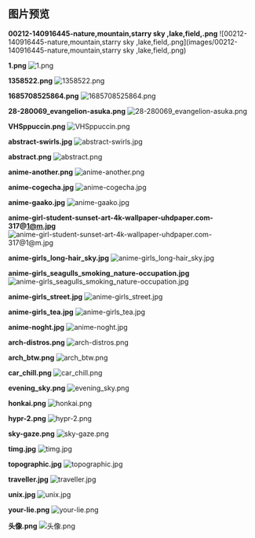 ## 图片预览

**00212-140916445-nature,mountain,starry sky ,lake,field,.png**
![00212-140916445-nature,mountain,starry sky ,lake,field,.png](images/00212-140916445-nature,mountain,starry sky ,lake,field,.png)

**1.png**
![1.png](images/1.png)

**1358522.png**
![1358522.png](images/1358522.png)

**1685708525864.png**
![1685708525864.png](images/1685708525864.png)

**28-280069_evangelion-asuka.png**
![28-280069_evangelion-asuka.png](images/28-280069_evangelion-asuka.png)

**VHSppuccin.png**
![VHSppuccin.png](images/VHSppuccin.png)

**abstract-swirls.jpg**
![abstract-swirls.jpg](images/abstract-swirls.jpg)

**abstract.png**
![abstract.png](images/abstract.png)

**anime-another.png**
![anime-another.png](images/anime-another.png)

**anime-cogecha.jpg**
![anime-cogecha.jpg](images/anime-cogecha.jpg)

**anime-gaako.jpg**
![anime-gaako.jpg](images/anime-gaako.jpg)

**anime-girl-student-sunset-art-4k-wallpaper-uhdpaper.com-317@1@m.jpg**
![anime-girl-student-sunset-art-4k-wallpaper-uhdpaper.com-317@1@m.jpg](images/anime-girl-student-sunset-art-4k-wallpaper-uhdpaper.com-317@1@m.jpg)

**anime-girls_long-hair_sky.jpg**
![anime-girls_long-hair_sky.jpg](images/anime-girls_long-hair_sky.jpg)

**anime-girls_seagulls_smoking_nature-occupation.jpg**
![anime-girls_seagulls_smoking_nature-occupation.jpg](images/anime-girls_seagulls_smoking_nature-occupation.jpg)

**anime-girls_street.jpg**
![anime-girls_street.jpg](images/anime-girls_street.jpg)

**anime-girls_tea.jpg**
![anime-girls_tea.jpg](images/anime-girls_tea.jpg)

**anime-noght.jpg**
![anime-noght.jpg](images/anime-noght.jpg)

**arch-distros.png**
![arch-distros.png](images/arch-distros.png)

**arch_btw.png**
![arch_btw.png](images/arch_btw.png)

**car_chill.png**
![car_chill.png](images/car_chill.png)

**evening_sky.png**
![evening_sky.png](images/evening_sky.png)

**honkai.png**
![honkai.png](images/honkai.png)

**hypr-2.png**
![hypr-2.png](images/hypr-2.png)

**sky-gaze.png**
![sky-gaze.png](images/sky-gaze.png)

**timg.jpg**
![timg.jpg](images/timg.jpg)

**topographic.jpg**
![topographic.jpg](images/topographic.jpg)

**traveller.jpg**
![traveller.jpg](images/traveller.jpg)

**unix.jpg**
![unix.jpg](images/unix.jpg)

**your-lie.png**
![your-lie.png](images/your-lie.png)

**头像.png**
![头像.png](images/头像.png)
